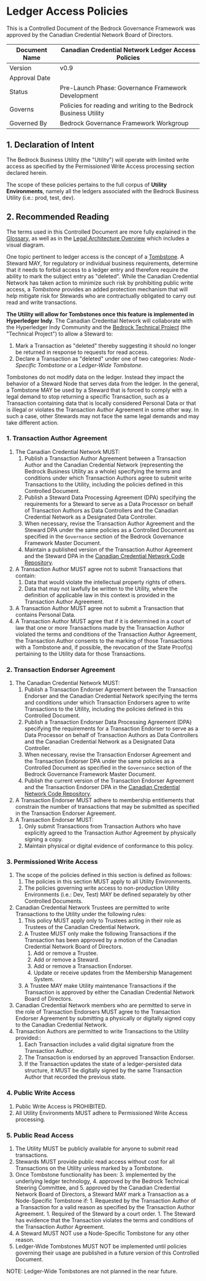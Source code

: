 # Ledger Access Policies

This is a Controlled Document of the Bedrock Governance Framework was approved by the Canadian Credential Network Board of Directors.

| Document Name |Canadian Credential Network Ledger Access Policies |
| --- | --- |
| Version | v0.9 |
| Approval Date | |
| Status | Pre-Launch Phase: Governance Framework Development |
| Governs | Policies for reading and writing to the Bedrock Business Utility|
| Governed By | Bedrock Governance Framework Workgroup |

## 1. Declaration of Intent
The Bedrock Business Utility (the "Utility") will operate with limited write access as specified by the Permissioned Write Access processing section declared herein.

The scope of these policies pertains to the full corpus of **Utility Environments**, namely all the ledgers associated with the Bedrock Business Utility (i.e.: prod, test, dev).

## 2. Recommended Reading
The terms used in this Controlled Document are more fully explained in the [Glossary](../gf_info/glossary.md), as well as in the [Legal Architecture Overview](../gf_legal/legal_arch.md) which includes a visual diagram.

One topic pertinent to ledger access is the concept of a [Tombstone](https://jira.hyperledger.org/browse/INDY-2082). A Steward MAY, for regulatory or individual business requirements, determine that it needs to forbid access to a ledger entry and therefore require the ability to mark the subject entry as "deleted". While the Canadian Credential Network has taken action to minimize such risk by prohibiting public write access, a *Tombstone* provides an added protection mechanism that will help mitigate risk for Stewards who are contractually obligated to carry out read and write transactions.

**The Utility will allow for Tombstones once this feature is implemented in Hyperledger Indy**. The Canadian Credential Network will collaborate with the Hyperledger Indy Community and the [Bedrock Technical Project](https://github.com/bedrock-consortium/tsc/) (the "Technical Project") to allow a Steward to:

1. Mark a Transaction as "deleted" thereby suggesting it should no longer be returned in response to requests for read access.
2. Declare a Transaction as "deleted" under one of two categories: *Node-Specific Tombstone* or a *Ledger-Wide Tombstone*.

Tombstones do not modify data on the ledger. Instead they impact the behavior of a Steward Node that serves data from the ledger. In the general, a Tombstone MAY be used by a Steward that is forced to comply with a legal demand to stop returning a specific Transaction, such as a Transaction containing data that is locally considered Personal Data or that is illegal or violates the Transaction Author Agreement in some other way. In such a case, other Stewards may not face the same legal demands and may take different action.

### 1. Transaction Author Agreement
1. The Canadian Credential Network MUST:
	1. Publish a Transaction Author Agreement between a Transaction Author and the Canadian Credential Network (representing the Bedrock Business Utility as a whole) specifying the terms and conditions under which Transaction Authors agree to submit write Transactions to the Utility, including the policies defined in this Controlled Document.
	1. Publish a Steward Data Processing Agreement (DPA) specifying the requirements for a Steward to serve as a Data Processor on behalf of Transaction Authors as Data Controllers and the Canadian Credential Network as a Designated Data Controller.
	1. When necessary, revise the Transaction Author Agreement and the Steward DPA under the same policies as a Controlled Document as specified in the ```Governance``` section of the Bedrock Governance Framework Master Document.
	1. Maintain a published version of the Transaction Author Agreement and the Steward DPA in the [Canadian Credential Network Code Repository](https://github.com/bedrock-consortium/bbu-gf/).
2. A Transaction Author MUST agree not to submit Transactions that contain:
	1. Data that would violate the intellectual property rights of others.
	1. Data that may not lawfully be written to the Utility, where the definition of applicable law in this context is provided in the Transaction Author Agreement.
3. A Transaction Author MUST agree not to submit a Transaction that contains Personal Data.
4. A Transaction Author MUST agree that if it is determined in a court of law that one or more Transactions made by the Transaction Author violated the terms and conditions of the Transaction Author Agreement, the Transaction Author consents to the marking of those Transactions with a Tombstone and, if possible, the revocation of the State Proof(s) pertaining to the Utility data for those Transactions.

### 2. Transaction Endorser Agreement
1. The Canadian Credential Network MUST:
	1. Publish a Transaction Endorser Agreement between the Transaction Endorser and the Canadian Credential Network specifying the terms and conditions under which Transaction Endorsers agree to write Transactions to the Utility, including the policies defined in this Controlled Document.
	1. Publish a Transaction Endorser Data Processing Agreement (DPA) specifying the requirements for a Transaction Endorser to serve as a Data Processor on behalf of Transaction Authors as Data Controllers and the Canadian Credential Network as a Designated Data Controller.
	1. When necessary, revise the Transaction Endorser Agreement and the Transaction Endorser DPA under the same policies as a Controlled Document as specified in the ```Governance``` section of the Bedrock Governance Framework Master Document.
	1. Publish the current version of the Transaction Endorser Agreement and the Transaction Endorser DPA in the [Canadian Credential Network Code Repository](https://github.com/bedrock-consortium/bbu-gf/).
2. A Transaction Endorser MUST adhere to membership entitlements that constrain the number of transactions that may be submitted as specified in the Transaction Endorser Agreement.
3. A Transaction Endorser MUST:
	1. Only submit Transactions from Transaction Authors who have explicitly agreed to the Transaction Author Agreement by physically signing a copy.
	1. Maintain physical or digital evidence of conformance to this policy.

### 3. Permissioned Write Access
1. The scope of the policies defined in this section is defined as follows:
	1. The policies in this section MUST apply to all Utility Environments.
	1. The policies governing write access to non-production Utility Environments (i.e.: Dev, Test) MAY be defined separately by other Controlled Documents.
2. Canadian Credential Network Trustees are permitted to write Transactions to the Utility under the following rules:
	1. 	This policy MUST apply only to Trustees acting in their role as Trustees of the Canadian Credential Network.
	1. 	A Trustee MUST only make the following Transactions if the Transaction has been approved by a motion of the Canadian Credential Network Board of Directors.
		1. 	Add or remove a Trustee.
		1. 	Add or remove a Steward.
		1. 	Add or remove a Transaction Endorser.
		1. 	Update or receive updates from the Membership Management System.
	1. 	A Trustee MAY make Utility maintenance Transactions if the Transaction is approved by either the Canadian Credential Network Board of Directors.
3. Canadian Credential Network members who are permitted to serve in the role of Transaction Endorsers MUST agree to the Transaction Endorser Agreement by submitting a physically or digitally signed copy to the Canadian Credential Network.
4. Transaction Authors are permitted to write Transactions to the Utility provided::
	1. Each Transaction includes a valid digital signature from the Transaction Author.
	1. The Transaction is endorsed by an approved Transaction Endorser.
	1. If the Transaction updates the state of a ledger-persisted data structure, it MUST be digitally signed by the same Transaction Author that recorded the previous state.

### 4. Public Write Access
1. Public Write Access is PROHIBITED.
2. All Utility Environments MUST adhere to Permissioned Write Access processing.

### 5. Public Read Access
1. The Utility MUST be publicly available for anyone to submit read transactions.
1. Stewards MUST provide public read access without cost for all Transactions on the Utility unless marked by a Tombstone.
1. Once Tombstone functionality has been:
	3. implemented by the underlying ledger technology,
	4. approved by the Bedrock Technical Steering Committee, and
	5. approved by the Canadian Credential Network Board of Directors, a Steward MAY mark a Transaction as a Node-Specific Tombstone if:
		1. Requested by the Transaction Author of a Transaction for a valid reason as specified by the Transaction Author Agreement.
		1. Required of the Steward by a court order.
		1. The Steward has evidence that the Transaction violates the terms and conditions of the Transaction Author Agreement.
1. A Steward MUST NOT use a Node-Specific Tombstone for any other reason.
1. Ledger-Wide Tombstones MUST NOT be implemented until policies governing their usage are published in a future version of this Controlled Document.

NOTE: Ledger-Wide Tombstones are not planned in the near future.
